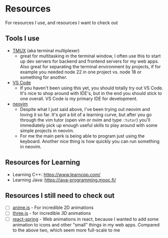# Resources

For resources I use, and resources I want to check out

## Tools I use
- [TMUX](https://github.com/tmux/tmux/wiki/Getting-Started) (aka terminal multiplexer)
    - great for multitasking in the terminal window, I often use this to start up dev servers for backend and frontend servers for my web apps. Also great for separating the terminal environment by projects, if for example you needed node 22 in one project vs. node 18 or something for another.
- [VS Code](https://code.visualstudio.com/)
    - If you haven't been using this yet, you should totally try out VS Code. It's nice to shop around with IDE's, but in the end you should stick to one overall. VS Code is my primary IDE for development.
- [neovim](https://neovim.io/)
    - Despite what I just said above, I've been trying out neovim and loving it so far. It's got a bit of a learning curve, but after you go through the vim tutor (open vim or nvim and type `:tutor`) you'll immediately pick up enough useful skills to play around with some simple projects in neovim. 
    - For me the main perk is being able to program just using the keyboard. Another nice thing is how quickly you can run something in neovim.

## Resources for Learning

- Learning C++: https://www.learncpp.com/
- Learning Java: https://java-programming.mooc.fi/ 

## Resources I still need to check out
- [ ] [anime.js](https://animejs.com/) - For incredible 2D animations
- [ ] [three.js](https://threejs.org/) - for incredible *3D* animations
- [ ] [react-spring](https://www.react-spring.dev/) - Web animations in react, because I wanted to add some animation to icons and other "small" things in my web apps. Compared to the above two, which seem more full-scale to me